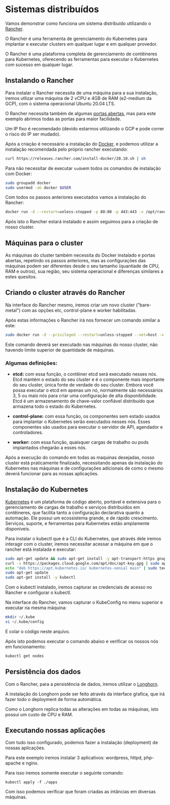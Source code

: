 # Sistemas distribuídos

Vamos demonstrar como funciona um sistema distribuído utilizando o [Rancher](https://docs.ranchermanager.rancher.io/).

O Rancher é uma ferramenta de gerenciamento do Kubernetes para implantar e executar clusters em qualquer lugar e em qualquer provedor.

O Rancher é uma plataforma completa de gerenciamento de contêineres para Kubernetes, oferecendo as ferramentas para executar o Kubernetes com sucesso em qualquer lugar.

## Instalando o Rancher

Para instalar o Rancher necessita de uma máquina para a sua instalação, iremos utlizar uma máquina de 2 vCPU e 4GB de RAM (e2-medium da GCP), com o sistema operacional Ubuntu 20.04 LTS.

O Rancher necessita também de algumas [portas abertas](https://docs.ranchermanager.rancher.io/getting-started/installation-and-upgrade/installation-requirements/port-requirements), mas para este exemplo abrimos todas as portas para maior facilidade.

Um IP fixo é recomendado (devido estarmos utilizando o GCP e pode correr o risco do IP ser mudado).

Após a criação é necessário a instalação do [Docker](https://docs.docker.com/), e podemos utilizar a instalação recomendada pelo próprio rancher executando:

```sh
curl https://releases.rancher.com/install-docker/20.10.sh | sh
```

Para não necessitar de executar `sudo`em todos os comandos de instalação com Docker:

```sh
sudo groupadd docker
sudo usermod -aG docker $USER
```

Com todos os passos anteriores executados vamos a instalação do Rancher:


```sh
docker run -d --restart=unless-stopped -p 80:80 -p 443:443 -v /opt/rancher:/var/lib/rancher --privileged rancher/rancher:latest
```

Após isto o Rancher estará instalado e assim seguimos para a criação de nosso cluster.

## Máquinas para o cluster

As máquinas do cluster também necessita do Docker instalado e portas abertas, repetindo os passos anteriores, mas as configurações das máquinas podem ser diferentes desde o seu tamanho (quantiade de CPU, RAM e outros), sua região, seu sistema operacional e diferenças similares a estes quesitos.

## Criando o cluster através do Rancher

Na interface do Rancher mesmo, iremos criar um novo cluster ("bare-metal") com as opções etc, control-plane e worker habilitadas.

Após estas informações o Rancher irá nos fornecer um comando similar a este:

```sh
sudo docker run -d --privileged --restart=unless-stopped --net=host -v /etc/kubernetes:/etc/kubernetes -v /var/run:/var/run  rancher/rancher-agent:v2.6.9 --server https://rancher.mathec.com.br --token abcdefghijklmnopqrstuvwxyz0123456789 --ca-checksum abcdefghijklmnopqrstuvwxyz0123456789 --etcd --controlplane --worker --node-name k8s-1
```

Este comando deverá ser executado nas máquinas do nosso cluster, não havendo limite superior de quantidade de máquinas.

### Algumas definições:

- **etcd:** com essa função, o contêiner etcd será executado nesses nós. Etcd mantém o estado do seu cluster e é o componente mais importante do seu cluster, única fonte de verdade do seu cluster. Embora você possa executar o etcd em apenas um nó, normalmente são necessários 3, 5 ou mais nós para criar uma configuração de alta disponibilidade. Etcd é um armazenamento de chave-valor confiável distribuído que armazena todo o estado do Kubernetes. 

- **control-plane:** com essa função, os componentes sem estado usados para implantar o Kubernetes serão executados nesses nós. Esses componentes são usados para executar o servidor de API, agendador e controladores.

- **worker:** com essa função, quaisquer cargas de trabalho ou pods implantados chegarão a esses nós.

Após a execução do comando em todas as maquinas desejadas, nosso cluster está praticamente finalizado, necessitando apenas da instalação do Kubernetes nas máquinas e de configurações adicionais de como o mesmo deverá funcionar para as nossas aplicações.

## Instalação do Kubernetes

[Kubernetes](https://kubernetes.io/pt-br/docs/home/) é um plataforma de código aberto, portável e extensiva para o gerenciamento de cargas de trabalho e serviços distribuídos em contêineres, que facilita tanto a configuração declarativa quanto a automação. Ele possui um ecossistema grande, e de rápido crescimento. Serviços, suporte, e ferramentas para Kubernetes estão amplamente disponíveis.

Para instalar o kubectl que é a CLI do Kubernetes, que através dele iremos interagir com o cluster, iremos necessitar acessar a máquina em que o rancher está instalada e executar:

```sh
sudo apt-get update && sudo apt-get install -y apt-transport-https gnupg2
curl -s https://packages.cloud.google.com/apt/doc/apt-key.gpg | sudo apt-key add -
echo "deb https://apt.kubernetes.io/ kubernetes-xenial main" | sudo tee -a /etc/apt/sources.list.d/kubernetes.list
sudo apt-get update
sudo apt-get install -y kubectl
```

Com o kubectl instalado, iremos capturar as credenciais de acesso no Rancher e configurar o kubectl.

Na interface do Rancher, vamos capturar o KubeConfig no menu superior e executar na mesma máquina:

```sh
mkdir ~/.kube
vi ~/.kube/config
```
E colar o código neste arquivo.

Após isto podemos executar o comando abaixo e verificar os nossos nós em funcionamento:

```sh
kubectl get nodes
```

## Persistência dos dados

Com o Rancher, para a persistência de dados, iremos utilizar o [Longhorn](https://longhorn.io/).

A instalação do Longhorn pode ser feito através da interface gŕafica, que irá fazer todo o deployment de forma automática.

Como o Longhorn replica todas as alterações em todas as máquinas, isto possui um custo de CPU e RAM.

## Executando nossas aplicações

Com tudo isso configurado, podemos fazer a instalação (deployment) de nossas aplicações.

Para este exemplo iremos instalar 3 aplicativos: wordpress, httpd, php-apache e nginx.

Para isso iremos somente executar o seguinte comando:

```shell
kubectl apply -f ./apps
```

Com isso podemos verificar que foram criadas as intâncias em diversas máquinas.
